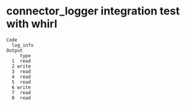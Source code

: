 # connector_logger integration test with whirl

    Code
      log_info
    Output
         type
      1  read
      2 write
      3  read
      4  read
      5  read
      6 write
      7  read
      8  read
